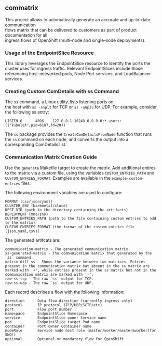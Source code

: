 ## commatrix

This project allows to automatically generate an accurate and up-to-date communication  
flows matrix that can be delivered to customers as part of product documentation for all  
ingress flows of OpenShift (multi-node and single-node deployments).

### Usage of the EndpointSlice Resource

This library leverages the EndpointSlice resource to identify the ports the  
cluster uses for ingress traffic. Relevant EndpointSlices include those  
referencing host-networked pods, Node Port services, and LoadBalancer services.

### Creating Custom ComDetails with ss Command

The `ss` command, a Linux utility, lists listening ports on  
the host with `ss -anplt` for TCP or `ss -anplu` for UDP.
For example, consider the following ss entry:
```
LISTEN 0      4096    127.0.0.1:10248 0.0.0.0:* users:(("kubelet",pid=6187,fd=20))
```

The `ss` package provides the `CreateComDetailsFromNode` function that runs
the `ss` command on each node, and converts the output into a corresponding ComDetails list.  

### Communication Matrix Creation Guide

Use the `generate` Makefile target to create the matrix.
Add additional entires to the matrix via a custom file, using
the variables `CUSTOM_ENTRIES_PATH` and `CUSTOM_ENTRIES_FORMAT`.
Examples are available in the `example-custom-entries` files.

The following environment variables are used to configure:
```
FORMAT (csv/json/yaml)
CLUSTER_ENV (baremetal/cloud)
DEST_DIR (path to the directory containing the artifacts)
DEPLOYMENT (mno/sno)
CUSTOM_ENTRIES_PATH (path to the file containing custom entries to add to the matrix)
CUSTOM_ENTRIES_FORMAT (the format of the custom entries file (json,yaml,csv))
```

The generated artifcats are:
```
communication-matrix - The generated communication matrix.
ss-generated-matrix - The communication matrix that generated by the `ss` command.
matrix-diff-ss - Shows the variance between two matrices. Entries present in the communication matrix but absent in the ss matrix are marked with '+', while entries present in the ss matrix but not in the communication matrix are marked with '-'.
raw-ss-tcp - The raw `ss` output for TCP.
raw-ss-udp - The raw `ss` output for UDP.
```

Each record describes a flow with the following information:
```
direction      Data flow direction (currently ingress only)
protocol       IP protocol (TCP/UDP/SCTP/etc)
port           Flow port number
namespace      EndpointSlice Namespace
service        EndpointSlice owner Service name
pod            EndpointSlice target Pod name
container      Port owner Container name
nodeRole       Service node host role (master/worker/master&worker[for SNO])
optional       Optional or mandatory flow for OpenShift
```
